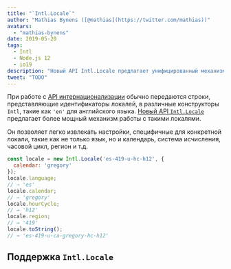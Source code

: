 ```yaml
---
title: "`Intl.Locale`"
author: "Mathias Bynens ([@mathias](https://twitter.com/mathias))"
avatars: 
  - "mathias-bynens"
date: 2019-05-20
tags: 
  - Intl
  - Node.js 12
  - io19
description: "Новый API Intl.Locale предлагает унифицированный механизм работы с локалями, который является более удобным, чем использование строк."
tweet: "TODO"
---
```

При работе с [API интернационализации](/features/tags/intl) обычно передаются строки, представляющие идентификаторы локалей, в различные конструкторы `Intl`, такие как `'en'` для английского языка. [Новый API `Intl.Locale`](https://github.com/tc39/proposal-intl-locale) предлагает более мощный механизм работы с такими локалями.

<!--truncate-->
Он позволяет легко извлекать настройки, специфичные для конкретной локали, такие как не только язык, но и календарь, система исчисления, часовой цикл, регион и т.д.

```js
const locale = new Intl.Locale('es-419-u-hc-h12', {
  calendar: 'gregory'
});
locale.language;
// → 'es'
locale.calendar;
// → 'gregory'
locale.hourCycle;
// → 'h12'
locale.region;
// → '419'
locale.toString();
// → 'es-419-u-ca-gregory-hc-h12'
```

## Поддержка `Intl.Locale`

<feature-support chrome="74 /blog/v8-release-74#intl.locale"
                 firefox="no"
                 safari="no"
                 nodejs="12 https://twitter.com/mathias/status/1120700101637353473"
                 babel="no"></feature-support>
